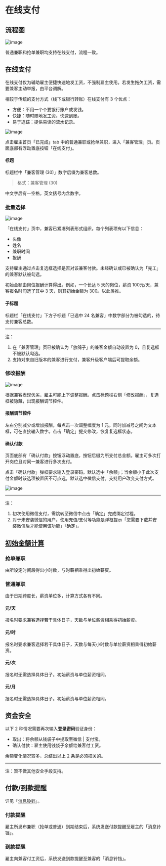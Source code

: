 # 在线支付
## 流程图
![image](img/fc-pay.png)

普通兼职和抢单兼职均支持在线支付，流程一致。

## 在线支付
在线支付仅为辅助雇主便捷快速地发工资，不强制雇主使用。若发生拖欠工资，需要兼客主动举报，由平台调解。

相较于传统的支付方式（线下或银行转账）在线支付有 3 个优点：

- 方便：不用一个个要银行账户或发钱。
- 快捷：随时随地发工资，快速到账。
- 易于追踪：提供易读的流水记录。

![image](img/home-b-manage.png)

点击雇主首页「已完成」tab 中的普通兼职或抢单兼职，进入「兼客管理」页。页面底部有浮动置底按钮「在线支付」。

#### 标题
标题栏中「兼客管理 (30)」数字后缀为兼客总数。

> 格式：兼客管理 (30)

中文字后有一空格，英文括号内含数字。

### 批量选择
![image](img/home-b-pay.png)

「在线支付」页中，兼客已紧凑列表形式组织，每个列表项有以下信息：

- 头像
- 姓名
- 兼职时间
- 报酬

支持雇主通过点击复选框选择是否对该兼客付款。未经确认或已被确认为「完工」的兼客默认被勾选。

初始金额由岗位报酬计算得出。例如，一个长达 5 天的岗位，薪资 100元/天，兼客报名时勾选了其中 3 天，则其初始金额为 300。以此类推。

#### 子标题
标题栏「在线支付」下方子标题「已选中 24 名兼客」中数字部分为被勾选的，待支付兼客总数。

--------------------

注：

1. 在「兼客管理」页已被确认为「放鸽子」的兼客金额自动设置为 0，且复选框不被默认勾选。
2. 支持对来自旧版本的兼客进行支付，兼客升级客户端后可提取余额。

### 修改报酬
![image](img/home-b-edit.png)

根据兼客表现优劣，雇主可能上下调整报酬。点击标题栏右侧「修改报酬」，复选框被隐藏，出现报酬调节控件。

#### 报酬调节控件
左右分别减少或增加报酬，每点击一次调整幅度为 1 元。同时加减号之间为文本框，可在直接输入数字。点击「确定」提交修改，恢复复选框状态。

#### 确认付款
页面底部有「确认付款」按钮浮动置底，按钮后缀为所支付总金额。雇主可多次打开岗位且对同一兼客进行多次支付。

点击「确认付款」弹框要求输入登录密码。默认选中「余额」；当余额小于此次支付金额时该选项被置灰不可点选，默认选中微信支付。支持用户改变支付方式。

![image](img/确认付款.png)

--------------------

注：

1. 初次使用微信支付，需跳转至微信中点击「确定」完成绑定过程。
2. 对于未安装微信的用户，使用充值/支付等功能是弹框提示「您需要下载并安装微信后才能使用该功能」「确定」。

## [初始金额计算](id:salary-method)
### 抢单兼职
由所设定时间段得出小时数，与时薪相乘得出初始薪资。

### 普通兼职
由于日期跨度长，薪资单位多，计算方式各有不同。

#### 元/天
报名时要求兼客选择若干具体日子，天数与单位薪资相乘得初始薪资。

#### 元/时
报名时要求兼客选择若干具体日子，天数与每天小时数与单位薪资相乘得初始薪资。

#### 元/次
报名时无需选择具体日子。初始薪资与单位薪资相同。

#### 元/月
报名时无需选择具体日子。初始薪资与单位薪资相同。


## 资金安全
以下 2 种情况需要再次输入**登录密码**验证身份：

- 取出：将余额从钱袋子中提取至微信 | 支付宝。
- 确认付款：雇主使用钱袋子余额给兼客付工资。

余额变化情况较多，总结出以上 2 条是必须把关的。

--------------------

注：暂不做其他安全手段支持。


## 付款/到款提醒
详见「[消息铃铛](notification.html)」。

### 付款提醒
雇主所发布兼职（抢单或普通）到期结束后，系统发送付款提醒至雇主的「消息铃铛」。

### 到款提醒
雇主向兼客付工资后，系统发送到款提醒至兼客的「消息铃铛」。
